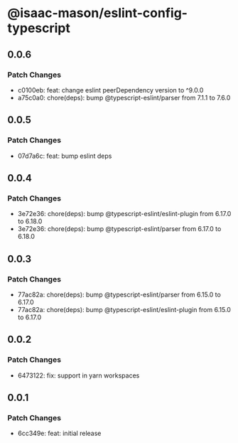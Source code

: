 # @isaac-mason/eslint-config-typescript

## 0.0.6

### Patch Changes

-   c0100eb: feat: change eslint peerDependency version to ^9.0.0
-   a75c0a0: chore(deps): bump @typescript-eslint/parser from 7.1.1 to 7.6.0

## 0.0.5

### Patch Changes

-   07d7a6c: feat: bump eslint deps

## 0.0.4

### Patch Changes

-   3e72e36: chore(deps): bump @typescript-eslint/eslint-plugin from 6.17.0 to 6.18.0
-   3e72e36: chore(deps): bump @typescript-eslint/parser from 6.17.0 to 6.18.0

## 0.0.3

### Patch Changes

-   77ac82a: chore(deps): bump @typescript-eslint/parser from 6.15.0 to 6.17.0
-   77ac82a: chore(deps): bump @typescript-eslint/eslint-plugin from 6.15.0 to 6.17.0

## 0.0.2

### Patch Changes

-   6473122: fix: support in yarn workspaces

## 0.0.1

### Patch Changes

-   6cc349e: feat: initial release
